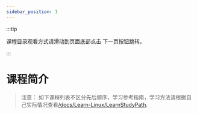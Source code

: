 ```yaml
---
sidebar_position: 1
---
```


:::tip

课程目录观看方式请滑动到页面底部点击 下一页按钮跳转。

:::
# 课程简介
> 注意： 如下课程列表不区分先后顺序，学习参考指南，学习方法请根据自己实际情况查看[/docs/Learn-Linux/LearnStudyPath](/docs/Learn-Linux/LearnStudyPath).

